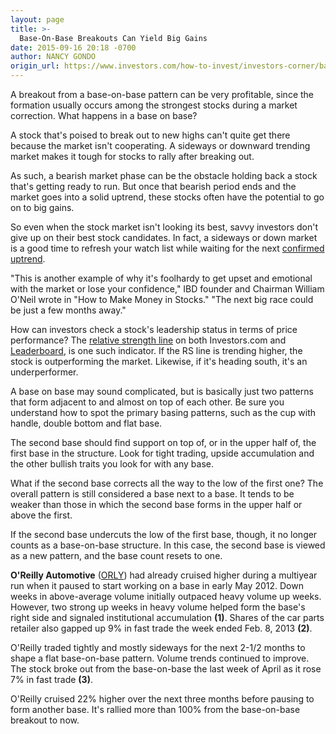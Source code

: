 ```yaml
---
layout: page
title: >-
  Base-On-Base Breakouts Can Yield Big Gains
date: 2015-09-16 20:18 -0700
author: NANCY GONDO
origin_url: https://www.investors.com/how-to-invest/investors-corner/base-on-base-breakout-yield-big-gains/
---
```


A breakout from a base-on-base pattern can be very profitable, since the formation usually occurs among the strongest stocks during a market correction. What happens in a base on base?

A stock that's poised to break out to new highs can't quite get there because the market isn't cooperating. A sideways or downward trending market makes it tough for stocks to rally after breaking out.

As such, a bearish market phase can be the obstacle holding back a stock that's getting ready to run. But once that bearish period ends and the market goes into a solid uptrend, these stocks often have the potential to go on to big gains.

So even when the stock market isn't looking its best, savvy investors don't give up on their best stock candidates. In fact, a sideways or down market is a good time to refresh your watch list while waiting for the next [confirmed uptrend](http://news.investors.com/investing/big-picture.htm).

"This is another example of why it's foolhardy to get upset and emotional with the market or lose your confidence," IBD founder and Chairman William O'Neil wrote in "How to Make Money in Stocks." "The next big race could be just a few months away."

How can investors check a stock's leadership status in terms of price performance? The [relative strength line](http://research.investors.com/ibd-charts.aspx?cht=pvc&type=daily&symbol=0NDQC) on both Investors.com and [Leaderboard](http://leaderboard.investors.com/leaderboard/leaders/), is one such indicator. If the RS line is trending higher, the stock is outperforming the market. Likewise, if it's heading south, it's an underperformer.

A base on base may sound complicated, but is basically just two patterns that form adjacent to and almost on top of each other. Be sure you understand how to spot the primary basing patterns, such as the cup with handle, double bottom and flat base.

The second base should find support on top of, or in the upper half of, the first base in the structure. Look for tight trading, upside accumulation and the other bullish traits you look for with any base.

What if the second base corrects all the way to the low of the first one? The overall pattern is still considered a base next to a base. It tends to be weaker than those in which the second base forms in the upper half or above the first.

If the second base undercuts the low of the first base, though, it no longer counts as a base-on-base structure. In this case, the second base is viewed as a new pattern, and the base count resets to one.

**O'Reilly Automotive** ([ORLY](https://research.investors.com/quote.aspx?symbol=ORLY)) had already cruised higher during a multiyear run when it paused to start working on a base in early May 2012. Down weeks in above-average volume initially outpaced heavy volume up weeks. However, two strong up weeks in heavy volume helped form the base's right side and signaled institutional accumulation **(1)**. Shares of the car parts retailer also gapped up 9% in fast trade the week ended Feb. 8, 2013 **(2)**.

O'Reilly traded tightly and mostly sideways for the next 2-1/2 months to shape a flat base-on-base pattern. Volume trends continued to improve. The stock broke out from the base-on-base the last week of April as it rose 7% in fast trade **(3)**.

O'Reilly cruised 22% higher over the next three months before pausing to form another base. It's rallied more than 100% from the base-on-base breakout to now.
